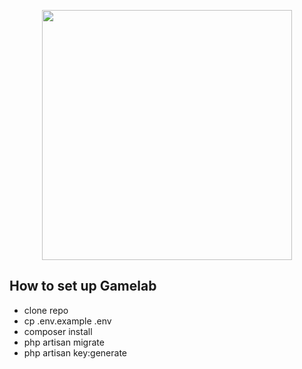 <p align="center"><a href="https://laravel.com" target="_blank"><img src="https://gamelab.intelbox.tech/themes/gamelab/assets/images/light/logo.png" width="400"></a></p>


## How to set up Gamelab

- clone repo
- cp .env.example .env
- composer install
- php artisan migrate
- php artisan key:generate


